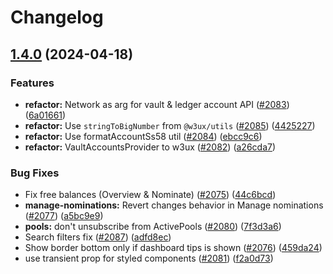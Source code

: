 # Changelog

## [1.4.0](https://github.com/paritytech/polkadot-staking-dashboard/compare/v1.3.1...v1.4.0) (2024-04-18)


### Features

* **refactor:** Network as arg for vault & ledger account API ([#2083](https://github.com/paritytech/polkadot-staking-dashboard/issues/2083)) ([6a01661](https://github.com/paritytech/polkadot-staking-dashboard/commit/6a01661ae6cc03eb8c8bc8bc0448b5435a583ca3))
* **refactor:** Use `stringToBigNumber` from `@w3ux/utils` ([#2085](https://github.com/paritytech/polkadot-staking-dashboard/issues/2085)) ([4425227](https://github.com/paritytech/polkadot-staking-dashboard/commit/44252276b95519fc87be89646917eb5fb55680f4))
* **refactor:** Use formatAccountSs58 util ([#2084](https://github.com/paritytech/polkadot-staking-dashboard/issues/2084)) ([ebcc9c6](https://github.com/paritytech/polkadot-staking-dashboard/commit/ebcc9c66babf6b2ce6b3959bf66041d899d2c795))
* **refactor:** VaultAccountsProvider to w3ux ([#2082](https://github.com/paritytech/polkadot-staking-dashboard/issues/2082)) ([a26cda7](https://github.com/paritytech/polkadot-staking-dashboard/commit/a26cda7597e05b53f846ae0e535163ca890e4783))


### Bug Fixes

* Fix free balances (Overview & Nominate) ([#2075](https://github.com/paritytech/polkadot-staking-dashboard/issues/2075)) ([44c6bcd](https://github.com/paritytech/polkadot-staking-dashboard/commit/44c6bcdd94b1bb15b8c80c6cd06bf3f6acc90aab))
* **manage-nominations:** Revert changes behavior in Manage nominations ([#2077](https://github.com/paritytech/polkadot-staking-dashboard/issues/2077)) ([a5bc9e9](https://github.com/paritytech/polkadot-staking-dashboard/commit/a5bc9e91dee0a4412b449158d8eeca34c5d20e05))
* **pools:** don't unsubscribe from ActivePools  ([#2080](https://github.com/paritytech/polkadot-staking-dashboard/issues/2080)) ([7f3d3a6](https://github.com/paritytech/polkadot-staking-dashboard/commit/7f3d3a62425c0502291d13695bec435fb3f69b67))
* Search filters fix ([#2087](https://github.com/paritytech/polkadot-staking-dashboard/issues/2087)) ([adfd8ec](https://github.com/paritytech/polkadot-staking-dashboard/commit/adfd8ec5659082877fac872f841754d78296b449))
* Show border bottom only if dashboard tips is shown ([#2076](https://github.com/paritytech/polkadot-staking-dashboard/issues/2076)) ([459da24](https://github.com/paritytech/polkadot-staking-dashboard/commit/459da2477b5f1e032cf974ccb819be85a7a682be))
* use transient prop for styled components ([#2081](https://github.com/paritytech/polkadot-staking-dashboard/issues/2081)) ([f2a0d73](https://github.com/paritytech/polkadot-staking-dashboard/commit/f2a0d73a172d815cd8d12207320947b82a24dc99))
